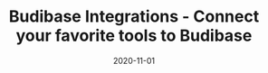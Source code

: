 ---
title: "Budibase Integrations - Connect your favorite tools to Budibase"
description: "Build the tools you need with the tools you love."
type: platform/integrations
layout: list
date: 2020-11-01
images:
- budibase-logo.jpg
---